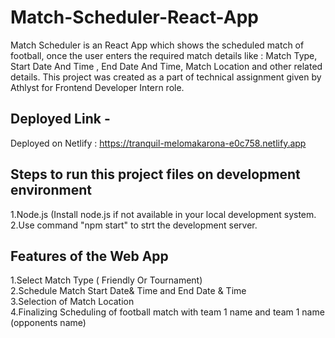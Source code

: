 # Match-Scheduler-React-App
Match Scheduler is an React App which shows the scheduled match of football, once the user enters the required match details like : Match Type,  Start Date And Time , End Date And Time, Match Location and other related details. This project was created as a part of technical assignment given by Athlyst for Frontend Developer Intern role.
## Deployed Link - 
Deployed on Netlify : 
https://tranquil-melomakarona-e0c758.netlify.app

## Steps to run this project files on development environment
1.Node.js (Install node.js if not available in your local development system.<br/>
2.Use command "npm start" to strt the development server.

## Features of the Web App
1.Select Match Type ( Friendly Or Tournament)<br/>
2.Schedule Match Start Date& Time and End Date & Time <br/>
3.Selection of Match Location<br/>
4.Finalizing Scheduling of football match with team 1 name and team 1 name (opponents name)
